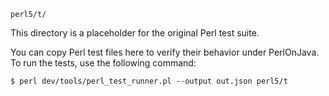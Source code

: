 `perl5/t/`

This directory is a placeholder for the original Perl test suite.

You can copy Perl test files here to verify their behavior under PerlOnJava.
To run the tests, use the following command:

    $ perl dev/tools/perl_test_runner.pl --output out.json perl5/t

